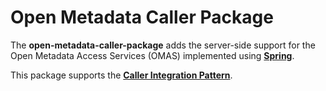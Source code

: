 <!-- SPDX-License-Identifier: Apache-2.0 -->

# Open Metadata Caller Package

The **open-metadata-caller-package** adds the server-side support for
the Open Metadata Access Services (OMAS) implemented
using **[Spring](../../../developer-resources/Spring.md)**.

This package supports 
the **[Caller Integration Pattern](../../../open-metadata-publication/website/open-metadata-integration-patterns/caller-integration-pattern.md)**.

 